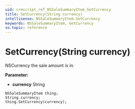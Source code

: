 ```yaml
---
uid: crmscript_ref_NSSaleSummaryItem_SetCurrency
title: SetCurrency(String currency)
intellisense: NSSaleSummaryItem.SetCurrency
keywords: NSSaleSummaryItem, GetCurrency
so.topic: reference
---
```


# SetCurrency(String currency)

NSCurrency the sale amount is in.

**Parameter:** 
 - **currency** String

```crmscript
NSSaleSummaryItem thing;
String currency;
thing.SetCurrency(currency);
```

